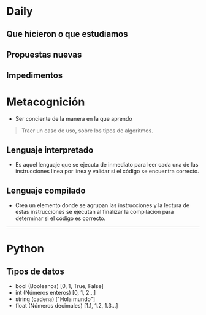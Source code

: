 # Daily

## Que hicieron o que estudiamos
## Propuestas nuevas
## Impedimentos


# Metacognición
- Ser conciente de la manera en la que aprendo

> Traer un caso de uso, sobre los tipos de algoritmos.

## Lenguaje interpretado
- Es aquel lenguaje que se ejecuta de inmediato para leer cada una de las instrucciones linea por linea y validar si el código se encuentra correcto.

## Lenguaje compilado
- Crea un elemento donde se agrupan las instrucciones y la lectura de estas instrucciones se ejecutan al finalizar la compilación para determinar si el código es correcto.

---

# Python

## Tipos de datos
- bool (Booleanos) [0, 1, True, False]
- int (Números enteros) [0, 1, 2...]
- string (cadena) ["Hola mundo"]
- float (Números decimales) [1.1, 1.2, 1.3...]
